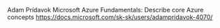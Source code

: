 Adam Prídavok
Microsoft Azure Fundamentals: Describe core Azure concepts
https://docs.microsoft.com/sk-sk/users/adampridavok-4070/